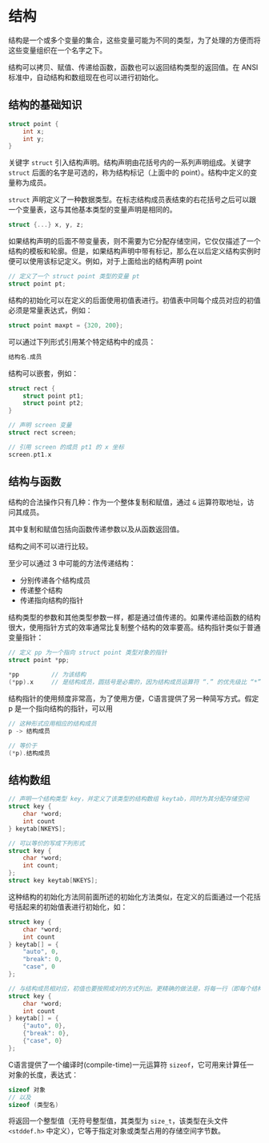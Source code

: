# 结构

结构是一个或多个变量的集合，这些变量可能为不同的类型，为了处理的方便而将这些变量组织在一个名字之下。

结构可以拷贝、赋值、传递给函数，函数也可以返回结构类型的返回值。在 ANSI 标准中，自动结构和数组现在也可以进行初始化。

## 结构的基础知识

```c
struct point {
    int x;
    int y;
}
```

关键字 `struct` 引入结构声明。结构声明由花括号内的一系列声明组成。关键字 `struct` 后面的名字是可选的，称为结构标记（上面中的 point）。结构中定义的变量称为成员。

`struct` 声明定义了一种数据类型。在标志结构成员表结束的右花括号之后可以跟一个变量表，这与其他基本类型的变量声明是相同的。

```c
struct {...} x, y, z;
```

如果结构声明的后面不带变量表，则不需要为它分配存储空间，它仅仅描述了一个结构的模板和轮廓。但是，如果结构声明中带有标记，那么在以后定义结构实例时便可以使用该标记定义。例如，对于上面给出的结构声明 point

```c
// 定义了一个 struct point 类型的变量 pt
struct point pt;
```

结构的初始化可以在定义的后面使用初值表进行。初值表中同每个成员对应的初值必须是常量表达式，例如：

```c
struct point maxpt = {320, 200};
```

可以通过下列形式引用某个特定结构中的成员：

```c
结构名.成员
```

结构可以嵌套，例如：

```c
struct rect {
    struct point pt1;
    struct point pt2;
}

// 声明 screen 变量
struct rect screen;

// 引用 screen 的成员 pt1 的 x 坐标
screen.pt1.x
```

## 结构与函数

结构的合法操作只有几种：作为一个整体复制和赋值，通过 `&` 运算符取地址，访问其成员。

其中复制和赋值包括向函数传递参数以及从函数返回值。

结构之间不可以进行比较。

至少可以通过 3 中可能的方法传递结构：

- 分别传递各个结构成员
- 传递整个结构
- 传递指向结构的指针

结构类型的参数和其他类型参数一样，都是通过值传递的。如果传递给函数的结构很大，使用指针方式的效率通常比复制整个结构的效率要高。结构指针类似于普通变量指针：

```c
// 定义 pp 为一个指向 struct point 类型对象的指针
struct point *pp;

*pp         // 为该结构
(*pp).x     // 是结构成员，圆括号是必需的，因为结构成员运算符 “.” 的优先级比 “*” 的优先级高
```

结构指针的使用频度非常高，为了使用方便，C语言提供了另一种简写方式。假定 p 是一个指向结构的指针，可以用

```c
// 这种形式应用相应的结构成员
p -> 结构成员

// 等价于
(*p).结构成员
```

## 结构数组

```c
// 声明一个结构类型 key，并定义了该类型的结构数组 keytab，同时为其分配存储空间
struct key {
    char *word;
    int count
} keytab[NKEYS];

// 可以等价的写成下列形式
struct key {
    char *word;
    int count;
};
struct key keytab[NKEYS];
```

这种结构的初始化方法同前面所述的初始化方法类似，在定义的后面通过一个花括号括起来的初始值表进行初始化，如：

```c
struct key {
    char *word;
    int count
} keytab[] = {
    "auto", 0,
    "break": 0,
    "case", 0
};

// 与结构成员相对应，初值也要按照成对的方式列出。更精确的做法是，将每一行（即每个结构）的初值都括在花括号内
struct key {
    char *word;
    int count
} keytab[] = {
    {"auto", 0},
    {"break": 0},
    {"case", 0}
};
```

C语言提供了一个编译时(compile-time)一元运算符 `sizeof`，它可用来计算任一对象的长度，表达式：

```c
sizeof 对象
// 以及
sizeof (类型名)
```

将返回一个整型值（无符号整型值，其类型为 `size_t`，该类型在头文件 `<stddef.h>` 中定义），它等于指定对象或类型占用的存储空间字节数。
